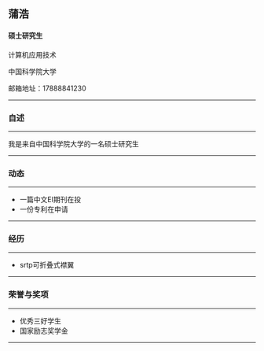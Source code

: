 ## 蒲浩
#### 硕士研究生
计算机应用技术

中国科学院大学

邮箱地址：17888841230

---

### 自述
---
我是来自中国科学院大学的一名硕士研究生

---
### 动态
---
* 一篇中文EI期刊在投
* 一份专利在申请
---

### 经历
---
* srtp可折叠式襟翼

---

### 荣誉与奖项
---
* 优秀三好学生
* 国家励志奖学金

---
